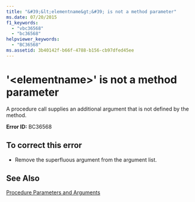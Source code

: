 ```yaml
---
title: "&#39;&lt;elementname&gt;&#39; is not a method parameter"
ms.date: 07/20/2015
f1_keywords: 
  - "vbc36568"
  - "bc36568"
helpviewer_keywords: 
  - "BC36568"
ms.assetid: 3b40142f-b66f-4788-b156-cb97dfed45ee
---
```

# &#39;&lt;elementname&gt;&#39; is not a method parameter
A procedure call supplies an additional argument that is not defined by the method.  
  
 **Error ID:** BC36568  
  
## To correct this error  
  
-   Remove the superfluous argument from the argument list.  
  
## See Also  
 [Procedure Parameters and Arguments](../../visual-basic/programming-guide/language-features/procedures/procedure-parameters-and-arguments.md)  

